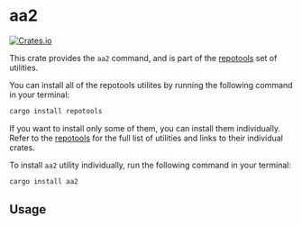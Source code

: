 # aa2

[![Crates.io](https://img.shields.io/crates/v/aa2.svg)](https://crates.io/crates/aa2)

This crate provides the `aa2` command, and is part of the
[repotools](https://crates.io/crates/repotools) set of utilities.

You can install all of the repotools utilites by running
the following command in your terminal:

```bash
cargo install repotools
```

If you want to install only some of them, you can install them
individually. Refer to the [repotools](https://crates.io/crates/repotools)
for the full list of utilities and links to their individual crates.

To install `aa2` utility individually, run the following
command in your terminal:

```bash
cargo install aa2
```

## Usage


